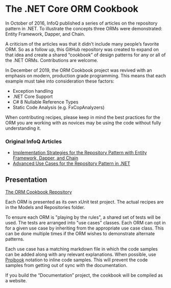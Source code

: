 ﻿The .NET Core ORM Cookbook
==============

In October of 2016, InfoQ published a series of articles on the repository pattern in .NET. To illustrate the concepts three ORMs were demonstrated:  Entity Framework, Dapper, and Chain. 

A criticism of the articles was that it didn’t include many people’s favorite ORM. So as a follow up, this GitHub repository was created to expand on that idea and create a shared “cookbook” of design patterns for any or all of the .NET ORMs. Contributions are welcome.

In December of 2019, the ORM Cookbook project was revived with an emphasis on modern, production grade programming. This means that each example must take into consideration these factors:

* Exception handling
* .NET Core Support
* C# 8 Nullable Reference Types
* Static Code Analysis (e.g. FxCopAnalyzers)

When contributing recipes, please keep in mind the best practices for the ORM you are working with as novices may be using the code without fully understanding it. 

### Original InfoQ Articles

* [Implementation Strategies for the Repository Pattern with Entity Framework, Dapper, and Chain](https://www.infoq.com/articles/repository-implementation-strategies)
* [Advanced Use Cases for the Repository Pattern in .NET]( https://www.infoq.com/articles/repository-advanced)

## Presentation

[The ORM Cookbook Repository](https://github.com/Grauenwolf/DotNet-ORM-Cookbook)

Each ORM is presented as its own xUnit test project. The actual recipes are in the Models and Repositories folder. 

To ensure each ORM is "playing by the rules", a shared set of tests will be used. The tests are arranged into "use cases" classes. Each ORM can opt in for a given use case by inheriting from the appropriate use case class. This can be done multiple times if the ORM wishes to demonstrate alternate patterns.

Each use case has a matching markdown file in which the code samples can be added along with any relevant explanations. When possible, use [Projbook]( http://defrancea.github.io/Projbook/) notation to inline code samples. This will prevent the code samples from getting out of sync with the documentation.

If you build the “Documentation” project, the cookbook will be compiled as a website. 


